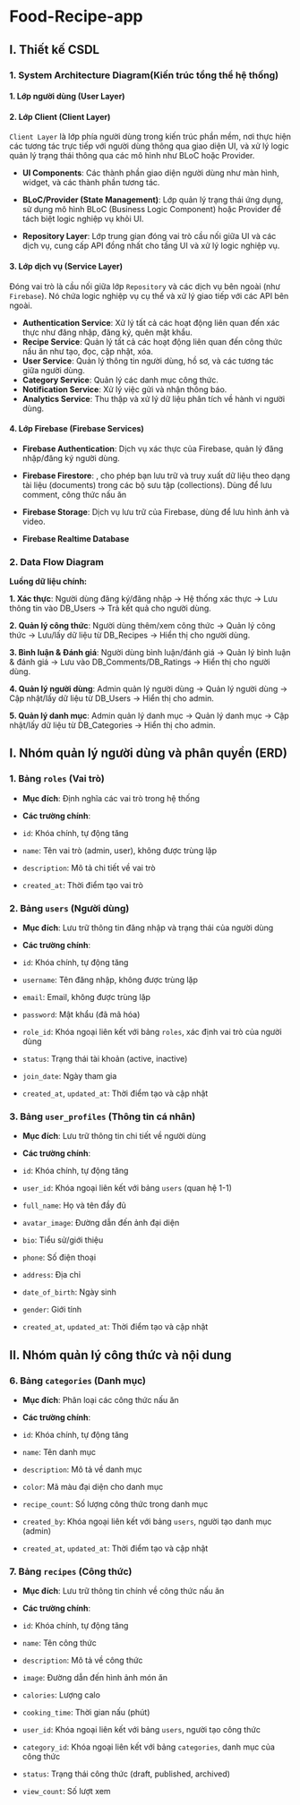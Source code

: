 # Food-Recipe-app

## I. Thiết kế CSDL
### 1.  System Architecture Diagram(Kiến trúc tổng thể hệ thống)

#### 1. Lớp người dùng (User Layer)
#### 2. Lớp Client (Client Layer)

`Client Layer` là lớp phía người dùng trong kiến trúc phần mềm, nơi thực hiện các tương tác trực tiếp với người dùng thông qua giao diện UI, và xử lý logic quản lý trạng thái thông qua các mô hình như BLoC hoặc Provider.

- **UI Components**: Các thành phần giao diện người dùng như màn hình, widget, và các thành phần tương tác.

- **BLoC/Provider (State Management)**: Lớp quản lý trạng thái ứng dụng, sử dụng mô hình BLoC (Business Logic Component) hoặc Provider để tách biệt logic nghiệp vụ khỏi UI.

- **Repository Layer**: Lớp trung gian đóng vai trò cầu nối giữa UI và các dịch vụ, cung cấp API đồng nhất cho tầng UI và xử lý logic nghiệp vụ.

#### 3. Lớp dịch vụ (Service Layer)

Đóng vai trò là cầu nối giữa lớp `Repository` và các dịch vụ bên ngoài (như `Firebase`). Nó chứa logic nghiệp vụ cụ thể và xử lý giao tiếp với các API bên ngoài.

- **Authentication Service**: Xử lý tất cả các hoạt động liên quan đến xác thực như đăng nhập, đăng ký, quên mật khẩu.
- **Recipe Service**: Quản lý tất cả các hoạt động liên quan đến công thức nấu ăn như tạo, đọc, cập nhật, xóa.
- **User Service**: Quản lý thông tin người dùng, hồ sơ, và các tương tác giữa người dùng.
- **Category Service**: Quản lý các danh mục công thức.
- **Notification Service**: Xử lý việc gửi và nhận thông báo.
- **Analytics Service**: Thu thập và xử lý dữ liệu phân tích về hành vi người dùng.

#### 4. Lớp Firebase (Firebase Services)

- **Firebase Authentication**: Dịch vụ xác thực của Firebase, quản lý đăng nhập/đăng ký người dùng.

- **Firebase Firestore**: , cho phép bạn lưu trữ và truy xuất dữ liệu theo dạng tài liệu (documents) trong các bộ sưu tập (collections). Dùng để lưu comment, công thức nấu ăn

- **Firebase Storage**: Dịch vụ lưu trữ của Firebase, dùng để lưu hình ảnh và video.

- **Firebase Realtime Database**

### 2. Data Flow Diagram

**Luồng dữ liệu chính:**

**1. Xác thực**: Người dùng đăng ký/đăng nhập → Hệ thống xác thực → Lưu thông tin vào DB_Users → Trả kết quả cho người dùng.

**2. Quản lý công thức**: Người dùng thêm/xem công thức → Quản lý công thức → Lưu/lấy dữ liệu từ DB_Recipes → Hiển thị cho người dùng.

**3. Bình luận & Đánh giá**: Người dùng bình luận/đánh giá → Quản lý bình luận & đánh giá → Lưu vào DB_Comments/DB_Ratings → Hiển thị cho người dùng.

**4. Quản lý người dùng**: Admin quản lý người dùng → Quản lý người dùng → Cập nhật/lấy dữ liệu từ DB_Users → Hiển thị cho admin.

**5. Quản lý danh mục**: Admin quản lý danh mục → Quản lý danh mục → Cập nhật/lấy dữ liệu từ DB_Categories → Hiển thị cho admin.


## I. Nhóm quản lý người dùng và phân quyền (ERD)
### 1. Bảng `roles` (Vai trò)

- **Mục đích**: Định nghĩa các vai trò trong hệ thống
- **Các trường chính**:

- `id`: Khóa chính, tự động tăng
- `name`: Tên vai trò (admin, user), không được trùng lặp
- `description`: Mô tả chi tiết về vai trò
- `created_at`: Thời điểm tạo vai trò



### 2. Bảng `users` (Người dùng)

- **Mục đích**: Lưu trữ thông tin đăng nhập và trạng thái của người dùng
- **Các trường chính**:

- `id`: Khóa chính, tự động tăng
- `username`: Tên đăng nhập, không được trùng lặp
- `email`: Email, không được trùng lặp
- `password`: Mật khẩu (đã mã hóa)
- `role_id`: Khóa ngoại liên kết với bảng `roles`, xác định vai trò của người dùng
- `status`: Trạng thái tài khoản (active, inactive)
- `join_date`: Ngày tham gia
- `created_at`, `updated_at`: Thời điểm tạo và cập nhật





### 3. Bảng `user_profiles` (Thông tin cá nhân)

- **Mục đích**: Lưu trữ thông tin chi tiết về người dùng
- **Các trường chính**:

- `id`: Khóa chính, tự động tăng
- `user_id`: Khóa ngoại liên kết với bảng `users` (quan hệ 1-1)
- `full_name`: Họ và tên đầy đủ
- `avatar_image`: Đường dẫn đến ảnh đại diện
- `bio`: Tiểu sử/giới thiệu
- `phone`: Số điện thoại
- `address`: Địa chỉ
- `date_of_birth`: Ngày sinh
- `gender`: Giới tính
- `created_at`, `updated_at`: Thời điểm tạo và cập nhật



## II. Nhóm quản lý công thức và nội dung

### 6. Bảng `categories` (Danh mục)

- **Mục đích**: Phân loại các công thức nấu ăn
- **Các trường chính**:

- `id`: Khóa chính, tự động tăng
- `name`: Tên danh mục
- `description`: Mô tả về danh mục
- `color`: Mã màu đại diện cho danh mục
- `recipe_count`: Số lượng công thức trong danh mục
- `created_by`: Khóa ngoại liên kết với bảng `users`, người tạo danh mục (admin)
- `created_at`, `updated_at`: Thời điểm tạo và cập nhật





### 7. Bảng `recipes` (Công thức)

- **Mục đích**: Lưu trữ thông tin chính về công thức nấu ăn
- **Các trường chính**:

- `id`: Khóa chính, tự động tăng
- `name`: Tên công thức
- `description`: Mô tả về công thức
- `image`: Đường dẫn đến hình ảnh món ăn
- `calories`: Lượng calo
- `cooking_time`: Thời gian nấu (phút)
- `user_id`: Khóa ngoại liên kết với bảng `users`, người tạo công thức
- `category_id`: Khóa ngoại liên kết với bảng `categories`, danh mục của công thức
- `status`: Trạng thái công thức (draft, published, archived)
- `view_count`: Số lượt xem

